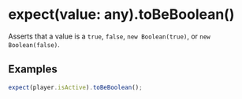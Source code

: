 # expect(value: any).toBeBoolean()

Asserts that a value is a `true`, `false`, `new Boolean(true)`, or `new Boolean(false)`.

## Examples

```js
expect(player.isActive).toBeBoolean();
```
